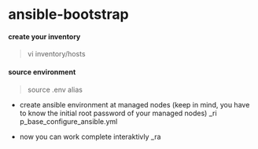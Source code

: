 # ansible-bootstrap

#### create your inventory
> vi inventory/hosts

#### source environment
> source .env
> alias

- create ansible environment at managed nodes (keep in mind, you have to know the initial root password of your managed nodes)
_ri p_base_configure_ansible.yml

- now you can work complete interaktivly
_ra <playbook>
